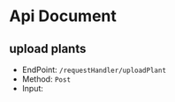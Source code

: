 # Api Document
## upload plants
* EndPoint: `/requestHandler/uploadPlant`
* Method: `Post`
* Input: 